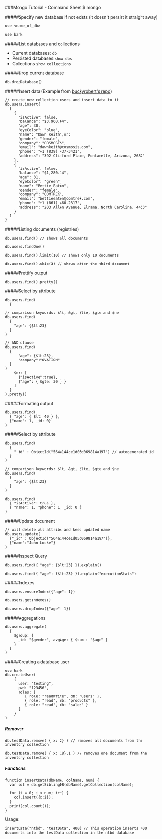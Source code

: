 ###Mongo Tutorial - Command Sheet
$ mongo

#####Specify new database if not exists (it doesn't persist it straight away)
```
use <name_of_db>
```
```
use bank
```

#####List databases and collections
- Current databases: ```db```
- Persisted databases:```show dbs```
- Collections ```show collections```

#####Drop current database
```
db.dropDatabase()
```
#####Insert data (Example from [buckyrobert's repo](https://github.com/buckyroberts/Source-Code-from-Tutorials/blob/master/Other/SampleJsonData/fake_bank_data.json))

```
// create new collection users and insert data to it
db.users.insert{
  [
    {
      "isActive": false,
      "balance": "$3,960.64",
      "age": 30,
      "eyeColor": "blue",
      "name": "Dawn Keith",or:
      "gender": "female",
      "company": "COSMOSIS",
      "email": "dawnkeith@cosmosis.com",
      "phone": "+1 (839) 437-3421",
      "address": "392 Clifford Place, Fontanelle, Arizona, 2687"
    },
    {
      "isActive": false,
      "balance": "$1,280.14",
      "age": 31,
      "eyeColor": "green",
      "name": "Bettie Eaton",
      "gender": "female",
      "company": "COMTREK",
      "email": "bettieeaton@comtrek.com",
      "phone": "+1 (861) 460-2317",
      "address": "203 Allen Avenue, Elrama, North Carolina, 4453"
    }
  ]
}
```

#####Listing documents (registries)
```
db.users.find() // shows all documents
```
```
db.users.findOne()
```
```
db.users.find().limit(10) // shows only 10 documents
```
```
db.users.find().skip(3) // shows after the third document
```

#####Prettify output
```
db.users.find().pretty()
```

#####Select by attribute
```
db.users.find(
  {
```
```
// comparison keywords: $lt, &gt, $lte, $gte and $ne
db.users.find(
  {
    "age": {$lt:23}
  }
)
```
```
// AND clause
db.users.find(
  {
      "age": {$lt:23},
      "company":"OVATION"
  }
)
    $or: [
      {"isActive":true},
      {"age": { $gte: 30 } }
    ]
  }
).pretty()
```

#####Formating output
```
db.users.find(
  { "age": { $lt: 40 } },
  {"name": 1, _id: 0}
)
```

#####Select by attribute
```
db.users.find(
  {
    "_id" : ObjectId("564a144ce1d05d069814a197") // autogenerated id
  }
)
```
```
// comparison keywords: $lt, &gt, $lte, $gte and $ne
db.users.find(
  {
    "age": {$lt:23}
  }
)
```
```
db.users.find(
  { "isActive": true },
  { "name": 1, "phone": 1, _id: 0 }
)
```

#####Update document
```
// will delete all attribs and keed updated name
db.users.update(
  {"_id" : ObjectId("564a144ce1d05d069814a197")},
  {"name":"John Locke"}
)
```

#####Inspect Query
```
db.users.find({ "age": {$lt:23} }).explain()
```
```
db.users.find({ "age": {$lt:23} }).explain("executionStats")
```

#####Indexes
```
db.users.ensureIndex({"age": 1})
```
```
db.users.getIndexes()
```
```
db.users.dropIndex({"age": 1})
```

#####Aggregations
```
db.users.aggregate(
  {
    $group: {
      _id: "$gender", avgAge: { $sum : "$age" }
    }
  }
)
```

#####Creating a database user
```
use bank
db.createUser(
    {
      user: "testing",
      pwd: "123456",
      roles: [
         { role: "readWrite", db: "users" },
         { role: "read", db: "products" },
         { role: "read", db: "sales" }
      ]
    }
)
```

##### Remover
```
db.testData.remove( { x: 2} ) // removes all documents from the inventory collection
```
```
db.testData.remove( { x: 18},1 ) // removes one document from the inventory collection
```

##### Functions
```
function insertData(dbName, colName, num) {
  var col = db.getSiblingDB(dbName).getCollection(colName);

  for (i = 0; i < num; i++) {
    col.insert({x:i});
  }
  print(col.count());
}
```
Usage:
```
insertData("ntbd", "testData", 400) // This operation inserts 400 documents into the testData collection in the ntbd database
```
